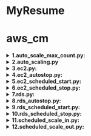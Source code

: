 # MyResume

# aws_cm


<details><summary><b>1.auto_scale_max_count.py:</b></summary>
<br>

**Intension of script:**
Updating maximum_capacity based on user_maximum_capacity.

**Script Execution / Functional Flow**
- [ ] 	Getting max scale count from user_max_capacity (auto scaling maximum capacity).
- [ ] Have to get data from database (ss. auto_scaling_groups) where maximum_capacity! = user_maximum_capacity. 
- [ ] 	If dataframe is empty, then scripts will stop as there is no work.
- [ ] 	If data frame is not empty, then Converting columns data in list format and to get same row data to do further operation.
- [ ] 	Calling max_count_update () to update max capacity based on user_maximum_capacity in aws console.
- [ ] 	In max_count_update we have to create client by passing account_id, region, assume_role, service name i.e. 'auto scaling'.


</details>
<!-- ########################################################################### -->
<details><summary><b>2.auto_scaling.py</b></summary>
<br>

**Intension of script::**
Getting autos calling group details from aws console and store it in database.


**Script Execution / Functional Flow**
- [ ]Getting account details from ad.aws_accounts.
- [ ]Getting columns from "ss.auto_scaling_groups".
- [ ]Creating an empty dataframe(data_from_aws) with table column name to store data from aws.
- [ ]Account wise (in account id list): Here getting details of that particular account like (region , assume role, account name )--> region wise(in region list ): Here creating clients(like "autoscaling","ec2","ssm") acc. requirement .
- [ ]Using created client call required methods(auto_client.describe_policies(),auto_client.describe_tags(),auto_client.describe_auto_scaling_groups ()) to get data from aws console and convert it into json data.
- [ ]From json data get required data to store data in database.
- [ ] Note: In auto scaling we can’t get all required data from one method. Here we are using 3 different methods i.e. auto_client.describe_policies(),policy deatils, auto_client.describe_tags(),for tags deatils ,auto_client.describe_auto_scaling_groups (), for getting details of auto scaling group.
- [ ]After getting required data append all required data in data frame.
- [ ]If data frame is empty it will go for remove_records () and clear all previous data as nothing to store in data base.
- [ ]If data frame is not empty it will go for pass_to_db() and do curd operations with condition.


</details>



<!-- ########################################################################### -->


<details><summary><b>3.ec2.py:</b></summary>
<br>

**Intension of script::**
Getting ec2 instances details from aws console and store it in database.

**Script Execution / Functional Flow**
- [ ]	Getting account details from ad.aws_accounts.
- [ ]	Getting columns from "ss.ec2_instances_schedules".
- [ ]	Creating an empty data frame(data_from_aws) with table column name to store data from aws.
- [ ]	Account wise (in account id list): Here getting details of that particular account like (region , assume role, account name )-->region wise(in region list ): Here creating clients(like "ec2","ssm","pricing") acc. requirement .
- [ ]	Using created client call required methods(ec2.describe_instances()) to get data from aws console and convert it into json data.
- [ ]	From json data get required data to store data in database.
- [ ]	After getting required data append all required data in data frame.
- [ ]	If data frame is empty it will go for remove_records () and clear all previous data as nothing to store in data base.
- [ ]	If data frame is not empty it will go for pass_to_db() and do curd operations with condition.


![alt text](https://viewer.diagrams.net/?tags=%7B%7D&highlight=0000ff&edit=_blank&layers=1&nav=1#R7VpdU9s4FP01eYSxLTsJjwQC7UzLdiaz2%2FLECPsm0a5suZJMEn79SpYcfwYMhDRMCzNgXX1Z95x777GTAbqI19ccp8uvLAI68JxoPUCXA88bjT31Vxs2xuAPx8aw4CQyJrc0zMgjWKNjrRmJQNQGSsaoJGndGLIkgVDWbJhztqoPmzNa3zXFC2gZZiGmbet3EsmlsY4Dp7R%2FArJYFju7ju2JcTHYGsQSR2xVMaHpAF1wxqS5itcXQLXvCr%2BYeVc7erc3xiGRfSZ8TlxfzuLZ493N98k3chY%2B%2FnN5YtF5wDSzB55JzKW9Y7kp3MBZlkSgV3IHaLJaEgmzFIe6d6VwV7aljKntnhNKLxhlPJ%2BLwI0CGCm7kJz9B5Wes%2BEI4aHqaZ%2FFHu8BuIR1xWTPdg0sBsk3aojtRWPrZ0u0AqFVidoWm2UFMd%2FasCXKYrty6Ut1Yd35AteilmunN5cf0bGjumN91OFZr8Ozw%2FfyrOu2XNvyK0QqjG2TcblkC5ZgOi2tk9LzjmqVY74wllp%2F%2FwtSbmxOwplkDTRYIq9wTKh2zCegDyBJiG2HneW6T4EgWMZDeOKkvs14mC9APjEuMOP0oZ%2BElAPFkjzUc9ve8fE74BlSdf%2BTVGdqioXZcfgz08lv8lWwG8ZjTEuTvi1KFkltXKj8B7w2qES8MGrnn4jc%2B%2BdqgIvSdXXGcGH%2F5%2FcjUpyoQRQni9oi05uTv2fPbERJAicF3%2FOtnNHAC9qbXSsWEbWB3fOeFx04DBUHpa6OIDGhQhcozmJ9%2BOgUr8RdBNh2mLkKDnPL9WMoc1ra9phh5oH%2BtV6t2M1PV%2BYZ5j%2F7yTzeKKhlnm2WqWQe5B4y8wQHY%2FYBeOqYGc2AcbsCZsthJ1KMrFL5qhhSMHcljBwTTN2ITjkLwpIcNKHbVKVXs1JJf%2BVz1Uyi%2FP4ZN90k70m2W6rQwDGcHi4U%2BqR3dGwxg7x6td4K6UrMeIet1v6vKM6wJvJH5fpWL3Ua2Nbl2q6cNzZFI1Hn%2FVFtVGbpZjktbxXzDiAEhj2FwPiohIAb%2FEroS7hvKz3PQV%2BifVsD%2B%2BihR8cF%2Feh30eh98RkdFT7DY1cyZtrneaP%2B63NpgQFxKjdv0gJLFt9nYk864CntvLve71II%2B9ABjdchyOn5PmT8XjqgKyG8mHFvItMEC9AaU8vRDgFb6tHEEI1DzB7AIKEwzyjmuSQVEichVImZK18hnhOnb5HxTZnunzqp3Ir4XiJ%2Fblms%2B9XCOE7zToR8HbgqzxEduU4Cq1ZvFwbOjtNC6N0VThJ3IlxClFEQ2zWTe5G%2BHsTj0v8dcR9hGM%2FDzrgPx3A%2F3098u6hHfI864nv0XvE9%2FhgVpZoEnFbIZ6mKaX3BbKgDl2Wgk%2B7EoUTHy4PB%2BcP%2Ft%2FA%2FGNffDaGO51w3CA74nHvWQ%2FAm0bn%2BTEq18nggYd3ldbnbG4BDPvC8Xid7PXWy31MnV4AOOvJcYestp%2B0O3xjJE4Llmd%2FIs67b4I85t51V%2FfituZDTeJl51ljIOKa1UM7F7bHf8EDmfSh%2Bvp5nQU%2BeDY%2BLZ27jvV2THr151iBsq%2BDv4JkCHm8qw1I9QPQPjEKAlLQ1K%2B6XxG2RcTudtXisaoisM7eQFVZMoImuNIqt9Nx2xCSKzCsHUCIb3%2BdLaSJaP6h1g8kguNRrZZIJS%2B9WmUtYAo2aWJiaZXNX%2BOyhOqImOB3V0e8gs%2FdexdFtV8ebv%2F7g1sTNP3te1aD94Kaa5XdPTHyWX%2BBB0%2F8B)
</details>


<!-- ########################################################################### -->

<details><summary><b>4.ec2_autostop.py:</b></summary>
<br>


</details>




<!-- ########################################################################### -->

<details><summary><b>5.ec2_scheduled_start.py:</b></summary>
<br>

**Intension of script::**
It has to start instances based on start time stored in database.

**Script Execution / Functional Flow**
*	Have to get data from database (ss. ec2_instances_schedules) where sys_time=str_time and store in data_from_database data frame. 
*	If data_from_database is empty it terminate as there is no instance ready to start.
*	Otherwise it will follow following steps.
*	Convert column data into list format.
*	Pass values data_from_database, connection, i (particular index value) to start_ec2().
*	In start_ec2 function it will create ec2 client and will pass accound_id, region, assume role of that particular instance then it will call start_instances () method to start instance.



</details>



<!-- ########################################################################### -->

<details><summary><b>6.ec2_scheduled_stop.py:</b></summary>
<br>

**Intension of script::**
It has to start instances based on stop time stored in database.

**Script Execution / Functional Flow**
*	Have to get data from database (ss. ec2_instances_schedules) where sys_time=stp_time and store in data_from_database data frame. 
*	If data_from_database is empty it terminate as there is no instance ready to stop.
*	Otherwise it will follow following steps.
*	Convert column data into list format.
*	Pass values data_from_database, connection, i (particular index value) to stop_ec2().
*	In stop_ec2 function it will create ec2 client and will pass accound_id, region, assume role of that particular instance then it will call stop_instances () method to start instance.



</details>


<!-- ########################################################################### -->



<details><summary><b>7.rds.py:</b></summary>
<br>

**Intension of script::**
Getting rds database details from aws console and store it in database.

**Script Execution / Functional Flow**
- [ ]	Getting account details from ad.aws_accounts.
- [ ]	Getting columns from "ss. rds_databases_schedules".
- [ ]	Creating an empty data frame(data_from_aws) with table column name to store data from aws.
- [ ]	Account wise (in account id list): Here getting details of that particular account like (region , assume role, account name )--> region wise(in region list ): Here creating clients(like "rds","ssm","pricing") acc. requirement .
- [ ]	Using created client call required methods(rds. describe_db_instances ()) to get data from aws console and convert it into json data.
- [ ]	From json data get required data to store data in database.
- [ ]	After getting required data append all required data in data frame.
- [ ]	If data frame is empty it will go for remove_records () and clear all previous data as nothing to store in data base.
- [ ]	If data frame is not empty it will go for pass_to_db() and do curd operations with condition(based on account name).


</details>

<!-- ########################################################################### -->


<details><summary><b>8.rds_autostop.py:</b></summary>
<br>
</details>

<!-- ########################################################################### -->



<details><summary><b>9.rds_scheduled_start.py:</b></summary>
<br>
</details>
<!-- ########################################################################### -->
<details><summary><b>10.rds_scheduled_stop.py:</b></summary>
<br>
</details>
<!-- ########################################################################### -->
<details><summary><b>11.scheduled_scale_in.py:</b></summary>
<br>
</details>
<!-- ########################################################################### -->
<details><summary><b>12.scheduled_scale_out.py:</b></summary>
<br>
</details>
